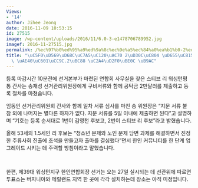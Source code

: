 ```yaml
---
Views:
- '14'
author: Jihee Jeong
date: 2016-11-09 10:53:15
id: 27515
image: /wp-content/uploads/2016/11/6.0-3-e1478706789952.jpg
imagef: 2016-11-27515.jpg
permalink: /%ec%97%b0%ed%95%a9%ed%9a%8c%ec%9e%a5%ec%84%a0%ea%b1%b0-2%ed%8c%8c%ec%a0%84-%ed%99%95%ec%a0%951%eb%b2%88-%ea%b9%80%ec%98%81%ec%b2%9c-2%eb%b2%88-%ec%8a%a4%ed%8b%b0%eb%b8%8c-%eb%a6%ac/
title: "\uC5F0\uD569\uD68C\uC7A5\uC120\uAC70 2\uD30C\uC804 \uD655\uC815\u20261\uBC88\
  \ \uAE40\uC601\uCC9C.2\uBC88 \uC2A4\uD2F0\uBE0C \uB9AC"
---
```


등록 마감시간 10분전에 선거본부가 마련된 연합회 사무실을 찾은 스티브 리 워싱턴평통 간사는 송재성 선거관리위원장에게 구비서류와 함께 공탁금 2만달러를 제출하고 등록 절차를 마쳤습니다.

임동인 선거관리위원회 간사와 함께 일차 서류 심사를 마친 송 위원장은 “지문 서류 불참 외에 나머지는 별다른 하자가 없다. 지문 서류를 5일 이내에 제출하면 된다”고 설명하며 “기호는 등록 순서대로 1번이 김영천 후보고, 2번이 스티브 리 후보”라고 밝혔습니다.

올해 53세의 1.5세인 리 후보는 “청소년 문제와 노인 문제 당면 과제를 해결하면서 진정한 주류사회 진출에 초석을 만들고자 출마를 결심했다”면서 한인 커뮤니티를 한 단계 업그레이드 시키는 데 주력할 방침이라고 말했습니다.

&nbsp;

한편, 제39대 워싱턴지구 한인연합회장 선거는 오는 27일 실시되는 데 선관위에 따르면 투표소는 버지니아와 메릴랜드 지역 한 곳에 각각 설치하는데 장소는 아직 미정입니다.